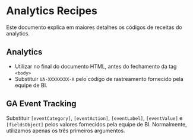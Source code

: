 # Analytics Recipes
Este documento explica em maiores detalhes os códigos de receitas do analytics.

## Analytics
* Utilizar no final do documento HTML, antes do fechamento da tag `<body>`
* Substituir `UA-XXXXXXXX-X` pelo código de rastreamento fornecido pela equipe de BI.

## GA Event Tracking
Substituir `[eventCategory]`, `[eventAction]`, `[eventLabel]`, `[eventValue]` e `[fieldsObject]` pelos valores fornecidos pela equipe de BI. Normalmente, utilizamos apenas os três primeiros argumentos.
